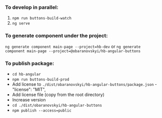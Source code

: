 ### To develop in parallel:
1. `npm run buttons-build-watch`
2. `ng serve`

### To generate component under the project:
`ng generate component main-page --project=hb-dev` or `ng generate component main-page --project=@obaranovskyi/hb-angular-buttons`

### To publish package:
  - `cd hb-angular`
  - `npm run buttons-build-prod`
  - Add license to `./dist/obaranovskyi/hb-angular-buttons/package.json` - "license": "MIT",
  - Add license file (copy from the root directory)
  - Increase version
  - `cd ./dist/obaranovskyi/hb-angular-buttons`
  - `npm publish --access=public`
